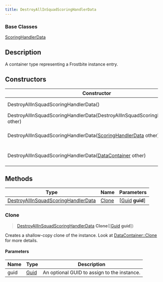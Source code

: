 ```yaml
---
title: DestroyAllInSquadScoringHandlerData
---
```

### Base Classes

[ScoringHandlerData](/vext/ref/fb/scoringhandlerdata/)

## Description

A container type representing a Frostbite instance entry.

## Constructors

| Constructor                                                                                    | Description                                                                                                                                                   |
| ---------------------------------------------------------------------------------------------- | ------------------------------------------------------------------------------------------------------------------------------------------------------------- |
| DestroyAllInSquadScoringHandlerData()                                                          | Create a new instance of this container type.                                                                                                                 |
| DestroyAllInSquadScoringHandlerData(DestroyAllInSquadScoringHandlerData other)                 | Create a reference copy of an instance of the same type.                                                                                                      |
| DestroyAllInSquadScoringHandlerData([ScoringHandlerData](/vext/ref/fb/scoringhandlerdata/) other)            | Upcast an instance of type [ScoringHandlerData](/vext/ref/fb/scoringhandlerdata/) to [DestroyAllInSquadScoringHandlerData](/vext/ref/fb/destroyallinsquadscoringhandlerdata/).            |
| DestroyAllInSquadScoringHandlerData([DataContainer](/vext/ref/shared/class/datacontainer) other) | Upcast an instance of type [DataContainer](/vext/ref/shared/class/datacontainer) to [DestroyAllInSquadScoringHandlerData](/vext/ref/fb/destroyallinsquadscoringhandlerdata/). |

## Methods

| Type                                                                       | Name            | Parameters                                     |
| -------------------------------------------------------------------------- | --------------- | ---------------------------------------------- |
| [DestroyAllInSquadScoringHandlerData](/vext/ref/fb/destroyallinsquadscoringhandlerdata/) | [Clone](#clone) | \[[Guid](/vext/ref/shared/class/guid) **guid**\] |

### Clone

> [DestroyAllInSquadScoringHandlerData](/vext/ref/fb/destroyallinsquadscoringhandlerdata/) **Clone**(\[[Guid](/vext/ref/shared/class/guid) **guid**\])

Creates a shallow-copy clone of the instance. Look at [DataContainer::Clone](/vext/ref/shared/class/datacontainer#clone) for more details.

#### Parameters

| Name | Type         | Description                                 |
| ---- | ------------ | ------------------------------------------- |
| guid | [Guid](/vext/ref/shared/class/guid/) | An optional GUID to assign to the instance. |
